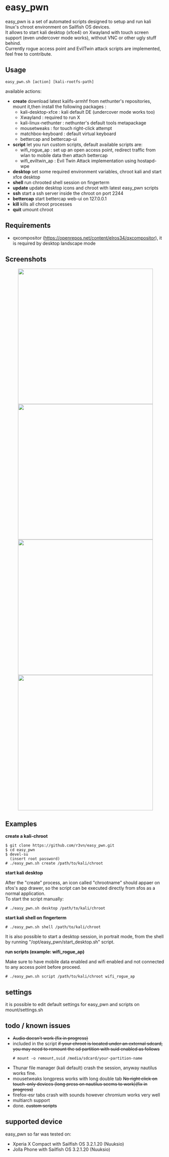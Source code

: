 # easy_pwn

easy_pwn is a set of automated scripts designed to setup and run kali linux's chroot environment on Sailfish OS devices.\
It allows to start kali desktop (xfce4) on Xwayland with touch screen support (even undercover mode works), without VNC or other ugly stuff behind.\
Currently rogue access point and EvilTwin attack scripts are implemented, feel free to contribute.

## Usage

```
easy_pwn.sh [action] [kali-rootfs-path] 
```
available actions:

- **create** download latest kalifs-armhf from nethunter's repositories, mount it,then install the following packages :
	- kali-desktop-xfce : kali default DE (undercover mode works too)
	- Xwayland : required to run X 
	- kali-linux-nethunter : nethunter's default tools metapackage
	- mousetweaks : for touch right-click attempt
	- matchbox-keyboard : default virtual keyboard
	- bettercap and bettercap-ui
- **script** let you run custom scripts, default available scripts are:
	- wifi_rogue_ap : set up an open access point, redirect traffic from wlan to mobile data then attach bettercap
	- wifi_eviltwin_ap : Evil Twin Attack implementation using hostapd-wpe
- **desktop** set some required environment variables, chroot kali and start xfce desktop
- **shell** run chrooted shell session on fingerterm
- **update** update desktop icons and chroot with latest easy_pwn scripts
- **ssh** start a ssh server inside the chroot on port 2244
- **bettercap** start bettercap web-ui on 127.0.0.1
- **kill** kills all chroot processes
- **quit** umount chroot


## Requirements

 - qxcompositor (https://openrepos.net/content/elros34/qxcompositor), it is required by desktop landscape mode

## Screenshots

<p align="center">
	<img src="https://user-images.githubusercontent.com/635790/71604582-3a69f280-2b63-11ea-99f5-c48b5a849bf8.jpg" width="425px"> <img src="https://user-images.githubusercontent.com/635790/71604584-3a69f280-2b63-11ea-8d90-bcd404ea3de4.jpg" width="425px">
	<img src="https://user-images.githubusercontent.com/635790/71497108-0aff7100-2857-11ea-9b95-977d9ccb8adf.jpg" width="425px"> <img src="https://user-images.githubusercontent.com/635790/71497196-692c5400-2857-11ea-9b7c-25bd8d5eb6bb.jpg" width="425px">
</p>

## Examples

**create a kali-chroot**

```
$ git clone https://github.com/r3vn/easy_pwn.git
$ cd easy_pwn
$ devel-su
  (insert root password)
# ./easy_pwn.sh create /path/to/kali/chroot
```

**start kali desktop**

After the "create" process, an icon called "chrootname" should appaer on sfos's app drawer, so the script can be executed directly from sfos as a normal application.\
To start the script manually:
```
# ./easy_pwn.sh desktop /path/to/kali/chroot
```

**start kali shell on fingerterm**

```
# ./easy_pwn.sh shell /path/to/kali/chroot
```
It is also possible to start a desktop session, in portrait mode, from the shell by running "/opt/easy_pwn/start_desktop.sh" script.


**run scripts (example: wifi_rogue_ap)**

Make sure to have mobile data enabled and wifi enabled and not connected to any access point before proceed.
```
# ./easy_pwn.sh script /path/to/kali/chroot wifi_rogue_ap
```

## settings
it is possible to edit default settings for easy_pwn and scripts on mount/settings.sh


## todo / known issues

- ~~Audio doesn't work (fix in progress)~~
- included in the script ~~if your chroot is located under an external sdcard, you may need to remount the sd partition with suid enabled as follows~~
	```
	# mount -o remount,suid /media/sdcard/your-partition-name
	```
- Thunar file manager (kali default) crash the session, anyway nautilus works fine.
- mousetweaks longpress works with long double tab ~~No right click on touch-only devices (long press on nautilus seems to work)(fix in progress)~~
- firefox-esr tabs crash with sounds however chromium works very well
- multiarch support
- done. ~~custom scripts~~

## supported device

easy_pwn so far was tested on:
- Xperia X Compact with Sailfish OS 3.2.1.20 (Nuuksio)
- Jolla Phone with Sailfish OS 3.2.1.20 (Nuuksio)